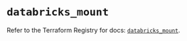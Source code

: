 # `databricks_mount`

Refer to the Terraform Registry for docs: [`databricks_mount`](https://registry.terraform.io/providers/databricks/databricks/1.57.0/docs/resources/mount).
